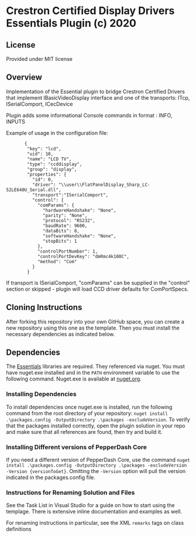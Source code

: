 # Crestron Certified Display Drivers Essentials Plugin (c) 2020

## License

Provided under MIT license

## Overview

Implementation of the Essential plugin to bridge Crestron Certified Drivers that implement IBasicVideoDisplay interface and one of the transports: ITcp, ISerialComport, ICecDevice

Plugin adds some informational Console commands in format <key><command>: INFO, INPUTS

Example of usage in the configuration file:
```
       {
        "key": "lcd",
        "uid": 10,
        "name": "LCD TV",
        "type": "ccddisplay",
        "group": "display",
        "properties": {
          "id": 0,
          "driver": "\\user\\FlatPanelDisplay_Sharp_LC-52LE640U_Serial.dll",
          "transport":"ISerialComport", 
          "control": {
            "comParams": {
              "hardwareHandshake": "None",
              "parity": "None",
              "protocol": "RS232",
              "baudRate": 9600,
              "dataBits": 8,
              "softwareHandshake": "None",
              "stopBits": 1
            },
            "controlPortNumber": 1,
            "controlPortDevKey": "dmRmc4k100C",
            "method": "Com"
          }
        }
```
If transport is ISerialComport, "comParams" can be supplied in the "control" section or skipped - plugin will load CCD driver defaults for ComPortSpecs.

## Cloning Instructions

After forking this repository into your own GitHub space, you can create a new repository using this one as the template.  Then you must install the necessary dependencies as indicated below.

## Dependencies

The [Essentials](https://github.com/PepperDash/Essentials) libraries are required. They referenced via nuget. You must have nuget.exe installed and in the `PATH` environment variable to use the following command. Nuget.exe is available at [nuget.org](https://dist.nuget.org/win-x86-commandline/latest/nuget.exe).

### Installing Dependencies

To install dependencies once nuget.exe is installed, run the following command from the root directory of your repository:
`nuget install .\packages.config -OutputDirectory .\packages -excludeVersion`.
To verify that the packages installed correctly, open the plugin solution in your repo and make sure that all references are found, then try and build it.

### Installing Different versions of PepperDash Core

If you need a different version of PepperDash Core, use the command `nuget install .\packages.config -OutputDirectory .\packages -excludeVersion -Version {versionToGet}`. Omitting the `-Version` option will pull the version indicated in the packages.config file.

### Instructions for Renaming Solution and Files

See the Task List in Visual Studio for a guide on how to start using the templage.  There is extensive inline documentation and examples as well.

For renaming instructions in particular, see the XML `remarks` tags on class definitions
